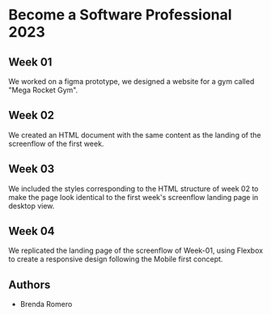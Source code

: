 # Become a Software Professional 2023

## Week 01
We worked on a figma prototype, we designed a website for a gym called "Mega Rocket Gym".

## Week 02
We created an HTML document with the same content as the landing of the screenflow of the first week.

## Week 03
We included the styles corresponding to the HTML structure of week 02 to make the page look identical to the first week's screenflow landing page in desktop view.

## Week 04
We replicated the landing page of the screenflow of Week-01, using Flexbox to create a responsive design following the Mobile first concept.

## Authors
- Brenda Romero